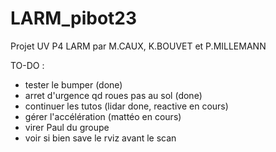 # LARM_pibot23
Projet UV P4 LARM par M.CAUX, K.BOUVET et P.MILLEMANN


TO-DO : 
- tester le bumper (done)
- arret d'urgence qd roues pas au sol (done)
- continuer les tutos (lidar done, reactive en cours)
- gérer l'accélération (mattéo en cours)
- virer Paul du groupe 
- voir si bien save le rviz avant le scan

